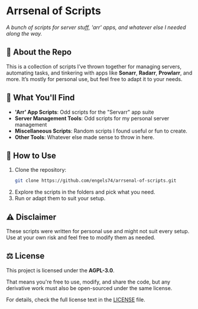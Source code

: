 # Arrsenal of Scripts

*A bunch of scripts for server stuff, 'arr' apps, and whatever else I needed along the way.*

## 🚀 About the Repo

This is a collection of scripts I’ve thrown together for managing servers, automating tasks, and tinkering with apps like **Sonarr**, **Radarr**, **Prowlarr**, and more. It’s mostly for personal use, but feel free to adapt it to your needs.

## 📂 What You'll Find

- **'Arr' App Scripts**: Odd scripts for the "Servarr" app suite
- **Server Management Tools**: Odd scripts for my personal server management
- **Miscellaneous Scripts**: Random scripts I found useful or fun to create.
- **Other Tools**: Whatever else made sense to throw in here.


## 🔧 How to Use

1. Clone the repository:
   ```bash
   git clone https://github.com/engels74/arrsenal-of-scripts.git
   ```
2. Explore the scripts in the folders and pick what you need.
3. Run or adapt them to suit your setup.

## ⚠️ Disclaimer

These scripts were written for personal use and might not suit every setup. Use at your own risk and feel free to modify them as needed.

## ⚖️ License

This project is licensed under the **AGPL-3.0**.  

That means you're free to use, modify, and share the code, but any derivative work must also be open-sourced under the same license.

For details, check the full license text in the [LICENSE](./LICENSE) file.
